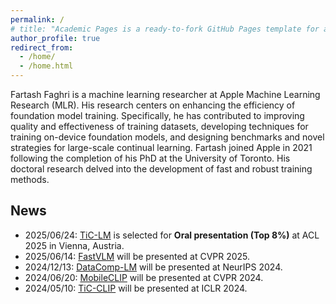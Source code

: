 ```yaml
---
permalink: /
# title: "Academic Pages is a ready-to-fork GitHub Pages template for academic personal websites"
author_profile: true
redirect_from: 
  - /home/
  - /home.html
---
```


Fartash Faghri is a machine learning researcher at Apple Machine Learning 
Research (MLR). His research centers on enhancing the efficiency of foundation 
model training. Specifically, he has contributed to improving quality and 
effectiveness of training datasets, developing techniques for training 
on-device foundation models, and designing benchmarks and novel strategies for 
large-scale continual learning. Fartash joined Apple in 2021 following the 
completion of his PhD at the University of Toronto. His doctoral research 
delved into the development of fast and robust training methods.

News
----
* 2025/06/24: [TiC-LM](https://machinelearning.apple.com/research/tic-lm-web-scale) is selected for **Oral presentation (Top 8%)** at ACL 2025 in Vienna, Austria.
* 2025/06/14: [FastVLM](https://machinelearning.apple.com/research/fastvlm-efficient-vision-encoding) will be presented at CVPR 2025.
* 2024/12/13: [DataComp-LM](https://www.datacomp.ai/dclm/) will be presented at NeurIPS 2024.
* 2024/06/20: [MobileCLIP](https://machinelearning.apple.com/research/mobileclip) will be presented at CVPR 2024.
* 2024/05/10: [TiC-CLIP](https://arxiv.org/abs/2310.16226) will be presented at ICLR 2024.
